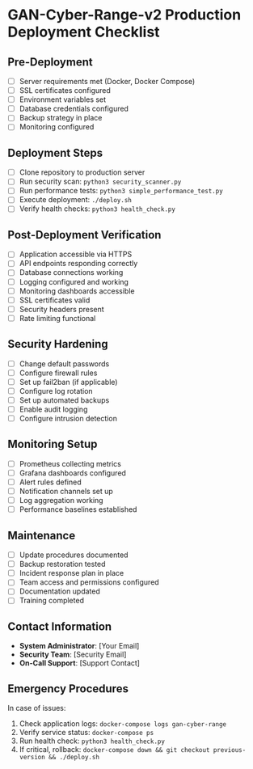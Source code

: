 # GAN-Cyber-Range-v2 Production Deployment Checklist

## Pre-Deployment
- [ ] Server requirements met (Docker, Docker Compose)
- [ ] SSL certificates configured
- [ ] Environment variables set
- [ ] Database credentials configured
- [ ] Backup strategy in place
- [ ] Monitoring configured

## Deployment Steps
- [ ] Clone repository to production server
- [ ] Run security scan: `python3 security_scanner.py`
- [ ] Run performance tests: `python3 simple_performance_test.py`
- [ ] Execute deployment: `./deploy.sh`
- [ ] Verify health checks: `python3 health_check.py`

## Post-Deployment Verification
- [ ] Application accessible via HTTPS
- [ ] API endpoints responding correctly
- [ ] Database connections working
- [ ] Logging configured and working
- [ ] Monitoring dashboards accessible
- [ ] SSL certificates valid
- [ ] Security headers present
- [ ] Rate limiting functional

## Security Hardening
- [ ] Change default passwords
- [ ] Configure firewall rules
- [ ] Set up fail2ban (if applicable)
- [ ] Configure log rotation
- [ ] Set up automated backups
- [ ] Enable audit logging
- [ ] Configure intrusion detection

## Monitoring Setup
- [ ] Prometheus collecting metrics
- [ ] Grafana dashboards configured
- [ ] Alert rules defined
- [ ] Notification channels set up
- [ ] Log aggregation working
- [ ] Performance baselines established

## Maintenance
- [ ] Update procedures documented
- [ ] Backup restoration tested
- [ ] Incident response plan in place
- [ ] Team access and permissions configured
- [ ] Documentation updated
- [ ] Training completed

## Contact Information
- **System Administrator**: [Your Email]
- **Security Team**: [Security Email]
- **On-Call Support**: [Support Contact]

## Emergency Procedures
In case of issues:
1. Check application logs: `docker-compose logs gan-cyber-range`
2. Verify service status: `docker-compose ps`
3. Run health check: `python3 health_check.py`
4. If critical, rollback: `docker-compose down && git checkout previous-version && ./deploy.sh`
